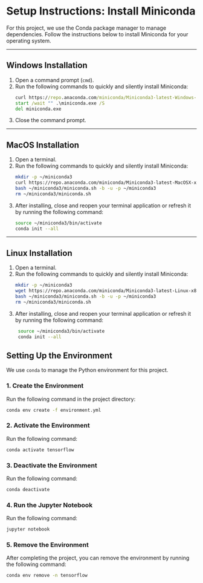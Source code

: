 # **Setup Instructions: Install Miniconda**

For this project, we use the Conda package manager to manage dependencies. Follow the instructions below to install Miniconda for your operating system.

---

## **Windows Installation**
1. Open a command prompt (`cmd`).
2. Run the following commands to quickly and silently install Miniconda:
   ```cmd
   curl https://repo.anaconda.com/miniconda/Miniconda3-latest-Windows-x86_64.exe -o miniconda.exe
   start /wait "" .\miniconda.exe /S
   del miniconda.exe
    ```
3. Close the command prompt.

---

## **MacOS Installation**
1. Open a terminal.
2. Run the following commands to quickly and silently install Miniconda:
   ```bash
   mkdir -p ~/miniconda3
   curl https://repo.anaconda.com/miniconda/Miniconda3-latest-MacOSX-x86_64.sh -o ~/miniconda3/miniconda.sh
   bash ~/miniconda3/miniconda.sh -b -u -p ~/miniconda3
   rm ~/miniconda3/miniconda.sh
   ```
3. After installing, close and reopen your terminal application or refresh it by running the following command:
   ```bash
   source ~/miniconda3/bin/activate
   conda init --all
   ```

---

## **Linux Installation**
1. Open a terminal.
2. Run the following commands to quickly and silently install Miniconda:
   ```bash
   mkdir -p ~/miniconda3
   wget https://repo.anaconda.com/miniconda/Miniconda3-latest-Linux-x86_64.sh -O ~/miniconda3/miniconda.sh
   bash ~/miniconda3/miniconda.sh -b -u -p ~/miniconda3
   rm ~/miniconda3/miniconda.sh
   ```
3. After installing, close and reopen your terminal application or refresh it by running the following command:
   ```bash
    source ~/miniconda3/bin/activate
    conda init --all
    ```


## **Setting Up the Environment**

We use `conda` to manage the Python environment for this project.

### **1. Create the Environment**
Run the following command in the project directory:
```bash
conda env create -f environment.yml
```

### **2. Activate the Environment**
Run the following command:
```bash
conda activate tensorflow
```

### **3. Deactivate the Environment**
Run the following command:
```bash
conda deactivate
```

### **4. Run the Jupyter Notebook**
Run the following command:
```bash
jupyter notebook
```

### **5. Remove the Environment**
After completing the project, you can remove the environment by running the following command:
```bash
conda env remove -n tensorflow
```


